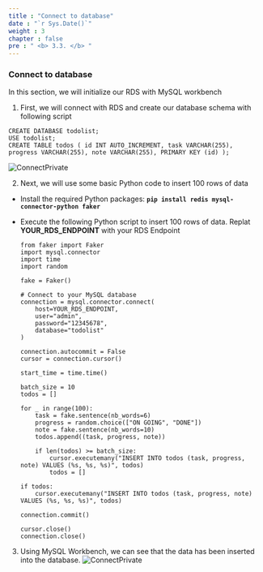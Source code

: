 ```yaml
---
title : "Connect to database"
date : "`r Sys.Date()`"
weight : 3
chapter : false
pre : " <b> 3.3. </b> "
---
```


### Connect to database
In this section, we will initialize our RDS with MySQL workbench
1. First, we will connect with RDS and create our database schema with following script
``` 
CREATE DATABASE todolist; 
USE todolist;
CREATE TABLE todos ( id INT AUTO_INCREMENT, task VARCHAR(255), progress VARCHAR(255), note VARCHAR(255), PRIMARY KEY (id) ); 
```
![ConnectPrivate](/3-Createdatabase/images/3.2-createdbinstances/020-createdbinstances.png)

2. Next, we will use some basic Python code to insert 100 rows of data
 - Install the required Python packages: **```pip install redis mysql-connector-python faker```**
 - Execute the following Python script to insert 100 rows of data. Replat **YOUR_RDS_ENDPOINT** with your RDS Endpoint

	```
	from faker import Faker
	import mysql.connector
	import time
	import random

	fake = Faker()

	# Connect to your MySQL database
	connection = mysql.connector.connect(
		host=YOUR_RDS_ENDPOINT,
		user="admin",
		password="12345678",
		database="todolist"
	)

	connection.autocommit = False
	cursor = connection.cursor()

	start_time = time.time()

	batch_size = 10
	todos = []

	for _ in range(100):
		task = fake.sentence(nb_words=6)
		progress = random.choice(["ON GOING", "DONE"])
		note = fake.sentence(nb_words=10)
		todos.append((task, progress, note))
		
		if len(todos) >= batch_size:
			cursor.executemany("INSERT INTO todos (task, progress, note) VALUES (%s, %s, %s)", todos)
			todos = []  

	if todos:
		cursor.executemany("INSERT INTO todos (task, progress, note) VALUES (%s, %s, %s)", todos)

	connection.commit()

	cursor.close()
	connection.close()
	```

3. Using MySQL Workbench, we can see that the data has been inserted into the database.
![ConnectPrivate](/3-Createdatabase/images/3.3-connecttodatabase/001-connecttodatabase.png)

  

